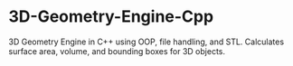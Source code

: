 # 3D-Geometry-Engine-Cpp
3D Geometry Engine in C++ using OOP, file handling, and STL. Calculates surface area, volume, and bounding boxes for 3D objects.
